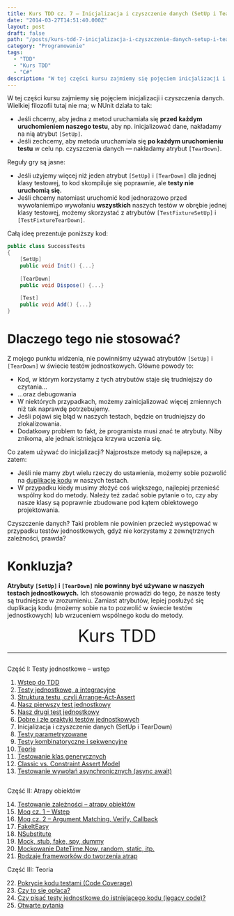 ```yaml
---
title: Kurs TDD cz. 7 — Inicjalizacja i czyszczenie danych (SetUp i TearDown)
date: "2014-03-27T14:51:40.000Z"
layout: post
draft: false
path: "/posts/kurs-tdd-7-inicjalizacja-i-czyszczenie-danych-setup-i-teardown/"
category: "Programowanie"
tags:
  - "TDD"
  - "Kurs TDD"
  - "C#"
description: "W tej części kursu zajmiemy się pojęciem inicjalizacji i czyszczenia danych."
---
```


W tej części kursu zajmiemy się pojęciem inicjalizacji i czyszczenia danych. Wielkiej filozofii tutaj nie ma; w NUnit działa to tak:

*   Jeśli chcemy, aby jedna z metod uruchamiała się **przed każdym uruchomieniem naszego testu**, aby np. inicjalizować dane, nakładamy na nią atrybut `[SetUp]`.
*   Jeśli zechcemy, aby metoda uruchamiała się **po każdym uruchomieniu testu** w celu np. czyszczenia danych — nakładamy atrybut `[TearDown]`.

Reguły gry są jasne:

*   Jeśli użyjemy więcej niż jeden atrybut `[SetUp]` i `[TearDown]` dla jednej klasy testowej, to kod skompiluje się poprawnie, ale **testy nie uruchomią się.**
*   Jeśli chcemy natomiast uruchomić kod jednorazowo przed wywołaniem\\po wywołaniu **wszystkich** naszych testów w obrębie jednej klasy testowej, możemy skorzystać z atrybutów `[TestFixtureSetUp]` i `[TestFixtureTearDown]`.

Całą ideę prezentuje poniższy kod: 
```csharp
public class SuccessTests
{
    [SetUp]
    public void Init() {...}
 
    [TearDown]
    public void Dispose() {...}
 
    [Test]
    public void Add() {...}
}
```

# Dlaczego tego nie stosować?

Z mojego punktu widzenia, nie powinniśmy używać atrybutów `[SetUp]` i `[TearDown]` w świecie testów jednostkowych. Główne powody to:

*   Kod, w którym korzystamy z tych atrybutów staje się trudniejszy do czytania...
*   ...oraz debugowania
*   W niektórych przypadkach, możemy zainicjalizować więcej zmiennych niż tak naprawdę potrzebujemy.
*   Jeśli pojawi się błąd w naszych testach, będzie on trudniejszy do zlokalizowania.
*   Dodatkowy problem to fakt, że programista musi znać te atrybuty. Niby znikoma, ale jednak istniejąca krzywa uczenia się.

Co zatem używać do inicjalizacji? Najprostsze metody są najlepsze, a zatem:

*   Jeśli nie mamy zbyt wielu rzeczy do ustawienia, możemy sobie pozwolić na [duplikację kodu](/posts/kurs-tdd-6-dobre-i-zle-praktyki-testow-jednostkowych) w naszych testach.
*   W przypadku kiedy musimy złożyć coś większego, najlepiej przenieść wspólny kod do metody. Należy też zadać sobie pytanie o to, czy aby nasze klasy są poprawnie zbudowane pod kątem obiektowego projektowania.

Czyszczenie danych? Taki problem nie powinien przecież występować w przypadku testów jednostkowych, gdyż nie korzystamy z zewnętrznych zależności, prawda?

# Konkluzja?

**Atrybuty `[SetUp]` i `[TearDown]` nie powinny być używane w naszych testach jednostkowych.** Ich stosowanie prowadzi do tego, że nasze testy są trudniejsze w zrozumieniu. Zamiast atrybutów, lepiej posłużyć się duplikacją kodu (możemy sobie na to pozwolić w świecie testów jednostkowych) lub wrzuceniem wspólnego kodu do metody.

<!-- tdd-course-infobox-start -->
<div class="boxBorder">

<div style="text-align: center; font-size: 40px">Kurs TDD</div>

----

<div class="row">
<div class="column">

Część I: Testy jednostkowe – wstęp

1. [Wstęp do TDD](/posts/kurs-tdd-1-wstep/)
2. [Testy jednostkowe, a integracyjne](/posts/kurs-tdd-2-testy-jednostkowe-a-testy-integracyjne/)
3. [Struktura testu, czyli Arrange-Act-Assert](/posts/kurs-tdd-3-struktura-test-czyli-arrange-act-assert)
4. [Nasz pierwszy test jednostkowy](/posts/kurs-tdd-4-nasz-pierwszy-test-jednostkowy)
5. [Nasz drugi test jednostkowy](/posts/kurs-tdd-5-nasz-drugi-test-jednostkowy)
6. [Dobre i złe praktyki testów jednostkowych](/posts/kurs-tdd-6-dobre-i-zle-praktyki-testow-jednostkowych)
7. Inicjalizacja i czyszczenie danych (SetUp i TearDown)
8. [Testy parametryzowane](/posts/kurs-tdd-8-testy-parametryzowane)
9. [Testy kombinatoryczne i sekwencyjne](/posts/kurs-tdd-9-testy-kombinatoryczne-i-sekwencyjne)
10. [Teorie](/posts/kurs-tdd-10-teorie)
11. [Testowanie klas generycznych](/posts/kurs-tdd-11-testowanie-klas-generycznych)
12. [Classic vs. Constraint Assert Model](/posts/kurs-tdd-12-classic-vs-constraint-assert-model)
13. [Testowanie wywołań asynchronicznych (async await)](/posts/kurs-tdd-13-testowanie-wywolan-asynchronicznych-async-await)

</div>

<div class="column">

Część II: Atrapy obiektów

14. [Testowanie zależności – atrapy obiektów](/posts/kurs-tdd-14-testowanie-zaleznosci-atrapy-obiektow)
2. [Moq cz. 1 – Wstęp](/posts/kurs-tdd-15-wstep-do-moq)
3. [Moq cz. 2 – Argument Matching, Verify, Callback](/posts/kurs-tdd-16-zaawansowane-techniki-moq-argument-matching-verify-callback)
4. [FakeItEasy](/posts/kurs-tdd-17-fakeiteasy)
5. [NSubstitute](/posts/kurs-tdd-18-nsubstitute)
6. [Mock, stub, fake, spy, dummy](/posts/kurs-tdd-19-mock-stub-fake-spy-dummy)
7. [Mockowanie DateTime.Now, random, static, itp.](/posts/kurs-tdd-20-mockowanie-datetime-now-random-static-itp)
8. [Rodzaje frameworków do tworzenia atrap](/posts/kurs-tdd-21-rodzaje-frameworkow-do-tworzenia-atrap/)

Część III: Teoria

22. [Pokrycie kodu testami (Code Coverage)](/posts/kurs-tdd-22-pokrycie-kodu-testami-code-coverage/)
1. [Czy to się opłaca?](/posts/kurs-tdd-23-czy-to-sie-oplaca/)
1. [Czy pisać testy jednostkowe do istniejącego kodu (legacy code)?](/posts/kurs-tdd-24-czy-pisac-testy-jednostkowe-do-istniejacego-kodu-legacy-code/)
1. [Otwarte pytania](/posts/kurs-tdd-25-otwarte-pytania/)

</div>
</div>
</div>
<!-- tdd-course-infobox-end -->